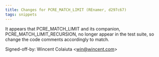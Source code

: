 ```yaml
---
title: Changes for PCRE_MATCH_LIMIT (REnamer, d297c67)
tags: snippets
---
```


It appears that PCRE_MATCH_LIMIT and its companion, PCRE_MATCH_LIMIT_RECURSION, no longer appear in the test suite, so change the code comments accordingly to match.

Signed-off-by: Wincent Colaiuta &lt;win@wincent.com&gt;
